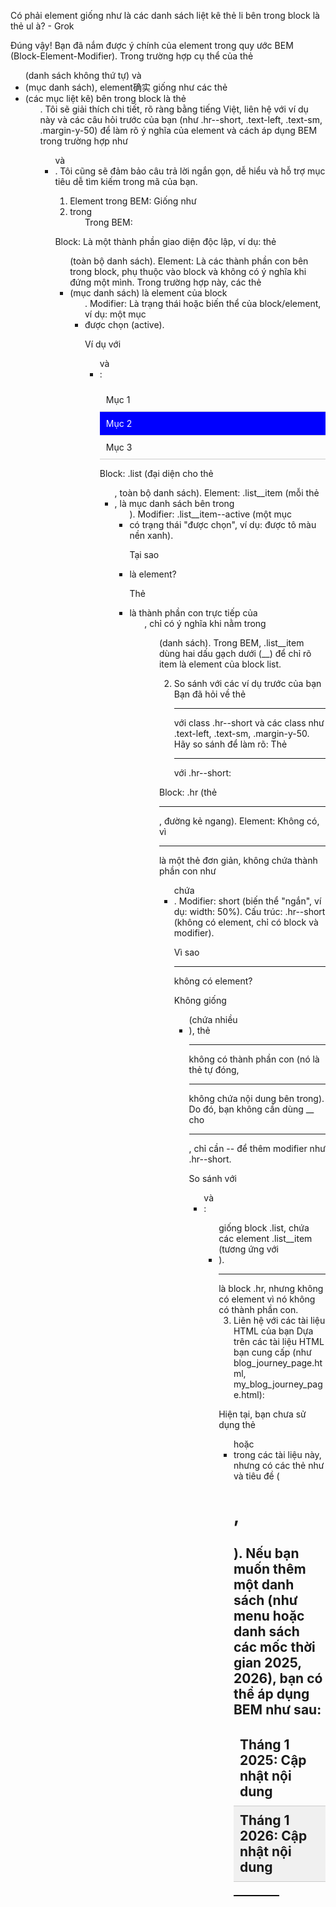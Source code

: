 Có phải element giống như là các danh sách liệt kê thẻ li bên trong block là thẻ ul à? - Grok

Đúng vậy! Bạn đã nắm được ý chính của element trong quy ước BEM (Block-Element-Modifier). Trong trường hợp cụ thể của thẻ <ul> (danh sách không thứ tự) và <li> (mục danh sách), element确实 giống như các thẻ <li> (các mục liệt kê) bên trong block là thẻ <ul>. Tôi sẽ giải thích chi tiết, rõ ràng bằng tiếng Việt, liên hệ với ví dụ này và các câu hỏi trước của bạn (như .hr--short, .text-left, .text-sm, .margin-y-50) để làm rõ ý nghĩa của element và cách áp dụng BEM trong trường hợp như <ul> và <li>. Tôi cũng sẽ đảm bảo câu trả lời ngắn gọn, dễ hiểu và hỗ trợ mục tiêu dễ tìm kiếm trong mã của bạn.
1. Element trong BEM: Giống như <li> trong <ul>
Trong BEM:

Block: Là một thành phần giao diện độc lập, ví dụ: thẻ <ul> (toàn bộ danh sách).
Element: Là các thành phần con bên trong block, phụ thuộc vào block và không có ý nghĩa khi đứng một mình. Trong trường hợp này, các thẻ <li> (mục danh sách) là element của block <ul>.
Modifier: Là trạng thái hoặc biến thể của block/element, ví dụ: một mục <li> được chọn (active).

Ví dụ với <ul> và <li>:

<ul class="list">
  <li class="list__item">Mục 1</li>
  <li class="list__item list__item--active">Mục 2</li>
  <li class="list__item">Mục 3</li>
</ul>

<style>

.list {
    list-style: none;
    padding: 0;
}
.list__item {
    padding: 10px;
    border-bottom: 1px solid #ccc;
}
.list__item--active {
    background-color: blue;
    color: white;
}

</style>

Block: .list (đại diện cho thẻ <ul>, toàn bộ danh sách).
Element: .list__item (mỗi thẻ <li>, là mục danh sách bên trong <ul>).
Modifier: .list__item--active (một mục <li> có trạng thái "được chọn", ví dụ: được tô màu nền xanh).

Tại sao <li> là element?

Thẻ <li> là thành phần con trực tiếp của <ul>, chỉ có ý nghĩa khi nằm trong <ul> (danh sách).
Trong BEM, .list__item dùng hai dấu gạch dưới (__) để chỉ rõ item là element của block list.

2. So sánh với các ví dụ trước của bạn
Bạn đã hỏi về thẻ <hr> với class .hr--short và các class như .text-left, .text-sm, .margin-y-50. Hãy so sánh để làm rõ:
Thẻ <hr> với .hr--short:

Block: .hr (thẻ <hr>, đường kẻ ngang).
Element: Không có, vì <hr> là một thẻ đơn giản, không chứa thành phần con như <ul> chứa <li>.
Modifier: short (biến thể "ngắn", ví dụ: width: 50%).
Cấu trúc: .hr--short (không có element, chỉ có block và modifier).

Vì sao <hr> không có element?

Không giống <ul> (chứa nhiều <li>), thẻ <hr> không có thành phần con (nó là thẻ tự đóng, <hr> không chứa nội dung bên trong).
Do đó, bạn không cần dùng __ cho <hr>, chỉ cần -- để thêm modifier như .hr--short.

So sánh với <ul> và <li>:

<ul> giống block .list, chứa các element .list__item (tương ứng với <li>).
<hr> là block .hr, nhưng không có element vì nó không có thành phần con.

3. Liên hệ với các tài liệu HTML của bạn
Dựa trên các tài liệu HTML bạn cung cấp (như blog_journey_page.html, my_blog_journey_page.html):

Hiện tại, bạn chưa sử dụng thẻ <ul> hoặc <li> trong các tài liệu này, nhưng có các thẻ như <div> và tiêu đề (<h1>, <h2>). Nếu bạn muốn thêm một danh sách (như menu hoặc danh sách các mốc thời gian 2025, 2026), bạn có thể áp dụng BEM như sau:

<ul class="timeline">
  <li class="timeline__item">Tháng 1 2025: Cập nhật nội dung</li>
  <li class="timeline__item timeline__item--highlight">Tháng 1 2026: Cập nhật nội dung</li>
</ul>
<hr class="hr--short">

<style>
.timeline {
    list-style: none;
    padding: 0;
}
.timeline__item {
    padding: 10px;
    border-bottom: 1px solid #ccc;
}
.timeline__item--highlight {
    background-color: #f0f0f0;
    font-weight: bold;
}
.hr--short {
    width: 50%;
    border: none;
    border-top: 1px solid #000;
}

</style>